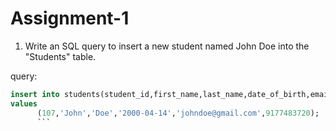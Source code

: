 # Assignment-1

1. Write an SQL query to insert a new student named John Doe into the "Students" table.

query:

````sql
insert into students(student_id,first_name,last_name,date_of_birth,email,Phone_number)
values
      (107,'John','Doe','2000-04-14','johndoe@gmail.com',9177483720);
      ```
````
